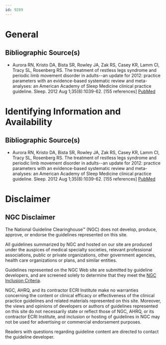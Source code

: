 ```yaml
---
id: 9289
---
```


# General

## Bibliographic Source(s)

- Aurora RN, Kristo DA, Bista SR, Rowley JA, Zak RS, Casey KR, Lamm CI, Tracy SL, Rosenberg RS. The treatment of restless legs syndrome and periodic limb movement disorder in adults--an update for 2012: practice parameters with an evidence-based systematic review and meta-analyses: an American Academy of Sleep Medicine clinical practice guideline. Sleep. 2012 Aug 1;35(8):1039-62. [155 references] [ PubMed ](http://www.ncbi.nlm.nih.gov/entrez/query.fcgi?cmd=Retrieve&db=pubmed&dopt=Abstract&list_uids=22851801)

# Identifying Information and Availability

## Bibliographic Source(s)

- Aurora RN, Kristo DA, Bista SR, Rowley JA, Zak RS, Casey KR, Lamm CI, Tracy SL, Rosenberg RS. The treatment of restless legs syndrome and periodic limb movement disorder in adults--an update for 2012: practice parameters with an evidence-based systematic review and meta-analyses: an American Academy of Sleep Medicine clinical practice guideline. Sleep. 2012 Aug 1;35(8):1039-62. [155 references] [ PubMed ](http://www.ncbi.nlm.nih.gov/entrez/query.fcgi?cmd=Retrieve&db=pubmed&dopt=Abstract&list_uids=22851801)

# Disclaimer

## NGC Disclaimer

The National Guideline Clearinghouse™ (NGC) does not develop, produce, approve, or endorse the guidelines represented on this site.

All guidelines summarized by NGC and hosted on our site are produced under the auspices of medical specialty societies, relevant professional associations, public or private organizations, other government agencies, health care organizations or plans, and similar entities.

Guidelines represented on the NGC Web site are submitted by guideline developers, and are screened solely to determine that they meet the [NGC Inclusion Criteria](/help-and-about/summaries/inclusion-criteria).

NGC, AHRQ, and its contractor ECRI Institute make no warranties concerning the content or clinical efficacy or effectiveness of the clinical practice guidelines and related materials represented on this site. Moreover, the views and opinions of developers or authors of guidelines represented on this site do not necessarily state or reflect those of NGC, AHRQ, or its contractor ECRI Institute, and inclusion or hosting of guidelines in NGC may not be used for advertising or commercial endorsement purposes.

Readers with questions regarding guideline content are directed to contact the guideline developer.

